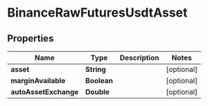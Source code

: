 # BinanceRawFuturesUsdtAsset

## Properties
Name | Type | Description | Notes
------------ | ------------- | ------------- | -------------
**asset** | **String** |  |  [optional]
**marginAvailable** | **Boolean** |  |  [optional]
**autoAssetExchange** | **Double** |  |  [optional]

